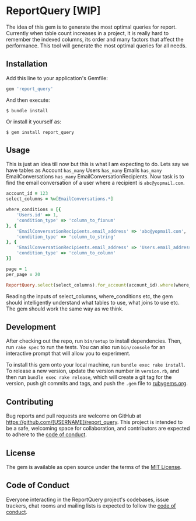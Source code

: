 # ReportQuery [WIP]

The idea of this gem is to generate the most optimal queries for report. Currently when table count increases in a project, it is really hard to remember the indexed columns, its order and many factors that affect the performance. This tool will generate the most optimal queries for all needs.  

## Installation

Add this line to your application's Gemfile:

```ruby
gem 'report_query'
```

And then execute:

    $ bundle install

Or install it yourself as:

    $ gem install report_query

## Usage

This is just an idea till now but this is what I am expecting to do. Lets say we have tables as Account `has_many` Users `has_many` Emails `has_many` EmailConversations `has_many` EmailConversationRecipients. Now task is to find the email conversation of a user where a recipient is `abc@yopmail.com`. 
```ruby
account_id = 123
select_columns = %w[EmailConversations.*]

where_conditions = [{
    'Users.id' => 1,
    'condition_type' => 'column_to_fixnum'
}, {
    'EmailConversationRecipients.email_address' => 'abc@yopmail.com',
    'condition_type' => 'column_to_string'
}, {
    'EmailConversationRecipients.email_address' => 'Users.email_address'
    'condition_type' => 'column_to_column'
}]

page = 1
per_page = 20

ReportQuery.select(select_columns).for_account(account_id).where(where_conditions).page(page).per_page(per_page).generate_query

```
Reading the inputs of select_columns, where_conditions etc, the gem should intelligently understand what tables to use, what joins to use etc. The gem should work the same way as we think.

## Development

After checking out the repo, run `bin/setup` to install dependencies. Then, run `rake spec` to run the tests. You can also run `bin/console` for an interactive prompt that will allow you to experiment.

To install this gem onto your local machine, run `bundle exec rake install`. To release a new version, update the version number in `version.rb`, and then run `bundle exec rake release`, which will create a git tag for the version, push git commits and tags, and push the `.gem` file to [rubygems.org](https://rubygems.org).

## Contributing

Bug reports and pull requests are welcome on GitHub at https://github.com/[USERNAME]/report_query. This project is intended to be a safe, welcoming space for collaboration, and contributors are expected to adhere to the [code of conduct](https://github.com/[USERNAME]/report_query/blob/master/CODE_OF_CONDUCT.md).


## License

The gem is available as open source under the terms of the [MIT License](https://opensource.org/licenses/MIT).

## Code of Conduct

Everyone interacting in the ReportQuery project's codebases, issue trackers, chat rooms and mailing lists is expected to follow the [code of conduct](https://github.com/[USERNAME]/report_query/blob/master/CODE_OF_CONDUCT.md).
